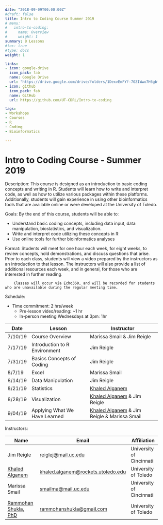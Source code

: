 ```yaml
---
date: "2018-09-09T00:00:00Z"
#draft: false
title: Intro to Coding Course Summer 2019
# menu:
#   intro-to-coding:
#     name: Overview
#     weight: 1
summary: 8 Lessons 
#toc: true
#type: docs
weight: 1

links:
- icon: google-drive
  icon_pack: fab
  name: Google Drive
  url: "https://drive.google.com/drive/folders/1DexvEmFYf-7GZIWwo7H6gbfKS1XpFHrx"
- icon: github
  icon_pack: fab
  name: GitHub
  url: https://github.com/UT-CDRL/Intro-to-coding

tags:
- Workshops
- Courses
- R
- Coding
- Bioinformatics
  
---
```


# Intro to Coding Course - Summer 2019  
 

Description:  This course is designed as an introduction to basic coding concepts and writing in R.  Students will learn how to write and interpret code, as well as how to utilize various packages within these platforms. Additionally, students will gain experience in using other bioinformatics tools that are available online or were developed at the University of Toledo.

Goals:  By the end of this course, students will be able to:

- Understand basic coding concepts, including data input, data manipulation, biostatistics, and visualization.
- Write and interpret code utilizing these concepts in R  
- Use online tools for further bioinformatics analyses

Format:  Students will meet for one hour each week, for eight weeks, to review concepts, hold demonstrations, and discuss questions that arise.  Prior to each class, students will view a video prepared by the instructors as an introduction to that lesson.  The instructors will also provide a list of additional resources each week, and in general, for those who are interested in further reading.

        Classes will occur via Echo360, and will be recorded for students who are unavailable during the regular meeting time.

Schedule:

- Time commitment:  2 hrs/week
  - Pre-lesson video/reading:  ~1 hr
  - In-person meeting Wednesdays at 3pm:  1hr

| Date | Lesson | Instructor |
| --- | --- | --- |
| 7/10/19 | Course Overview  | Marissa Smail & Jim Reigle |
| 7/17/19 | Introduction to R Environment | Jim Reigle  |
| 7/31/19 | Basics Concepts of Coding | Jim Reigle  |
| 8/7/19 | Excel | Marissa Smail |
| 8/14/19 | Data Manipulation | Jim Reigle  |
| 8/21/19 | Statistics | [Khaled Alganem](/authors/khaled) |
| 8/28/19 | Visualization | [Khaled Alganem](/authors/khaled) & Jim Reigle  |
| 9/04/19 | Applying What We Have Learned | [Khaled Alganem](/authors/khaled) & Jim Reigle & Marissa Smail |

Instructors:

| Name  | Email | Affiliation |
| --- | --- | --- |
| Jim Reigle | reiglej@mail.uc.edu | University of Cincinnati |
| [Khaled Alganem](/authors/khaled) | khaled.alganem@rockets.utoledo.edu | University of Toledo |
| Marissa Smail | smailma@mail.uc.edu | University of Cincinnati |
| [Rammohan Shukla, PhD](/authors/ram) | rammohanshukla@gmail.com | University of Toledo |

